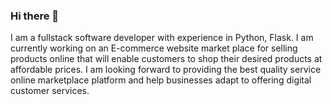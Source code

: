 ### Hi there 👋

<!--
**KyleGichez/KyleGichez** is a ✨ _special_ ✨ repository because its `README.md` (this file) appears on your GitHub profile.

Here are some ideas to get you started:

- 🔭 I’m currently working on ...
- 🌱 I’m currently learning ...
- 👯 I’m looking to collaborate on ...
- 🤔 I’m looking for help with ...
- 💬 Ask me about ...
- 📫 How to reach me: ...
- 😄 Pronouns: ...
- ⚡ Fun fact: ...
-->
I am a fullstack software developer with experience in Python, Flask. I am currently working on an E-commerce website market place for selling products online that will enable customers to shop their desired products at affordable prices. I am looking forward to providing the best quality service online marketplace platform and help businesses adapt to offering digital customer services.
